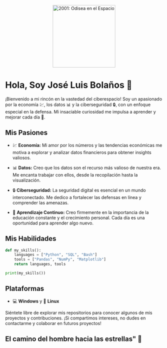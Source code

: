 <p align="center">
  <img src="![_ddb63e53-3ce2-4a40-8899-477a22d4a791](https://github.com/JoseLuiB/JoseLuiB/assets/123767857/eaeea09f-34a9-47af-8442-59478094cda4)" alt="2001: Odisea en el Espacio" width="200" />
</p>

# Hola, Soy José Luis Bolaños 🚀

¡Bienvenido a mi rincón en la vastedad del ciberespacio! Soy un apasionado por la economía 💹, los datos 📊 y la ciberseguridad 🔒, con un enfoque especial en la defensa. Mi insaciable curiosidad me impulsa a aprender y mejorar cada día 🌱.

## Mis Pasiones

- 💹 **Economía:** Mi amor por los números y las tendencias económicas me motiva a explorar y analizar datos financieros para obtener insights valiosos.

- 📊 **Datos:** Creo que los datos son el recurso más valioso de nuestra era. Me encanta trabajar con ellos, desde la recopilación hasta la visualización.

- 🔒 **Ciberseguridad:** La seguridad digital es esencial en un mundo interconectado. Me dedico a fortalecer las defensas en línea y comprender las amenazas.

- 🌱 **Aprendizaje Continuo:** Creo firmemente en la importancia de la educación constante y el crecimiento personal. Cada día es una oportunidad para aprender algo nuevo.

## Mis Habilidades

```python
def my_skills():
    languages = ["Python", "SQL", "Bash"]
    tools = ["Pandas", "NumPy", "Matplotlib"]
    return languages, tools

print(my_skills())
```

## Plataformas
- 💻 **Windows** y 🐧 **Linux**

Siéntete libre de explorar mis repositorios para conocer algunos de mis proyectos y contribuciones. ¡Si compartimos intereses, no dudes en contactarme y colaborar en futuros proyectos!

## El camino del hombre hacia las estrellas" 🌟
